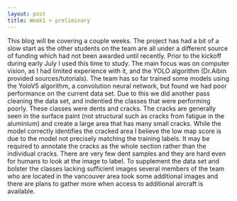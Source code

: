 ```yaml
---
layout: post
title: Week1 + preliminary
---
```


This blog will be covering a couple weeks. The project has had a bit of a slow start as the other students on the team are all under a different source of funding which had not been awarded until recently. Prior to the kickoff during early July I used this time to study. The main focus was on computer vision, as I had limited experience with it, and the YOLO algorithm (Dr.Aibin provided sources/tutorials). 
The team has so far trained some models using the YoloV5 algorithm, a convolution neural network, but found we had poor performance on the current data set. Due to this we did another pass cleaning the data set, and indentied the classes that were performing poorly. These classes were dents and cracks. The cracks are generally seen in the surface paint (not structural such as cracks from fatigue in the aluminium) and create a large area that has many small cracks. While the model correctly identifies the cracked area I believe the low map score is due to the model not precisely matching the training labels. It may be required to annotate the cracks as the whole section rather than the individual cracks. There are very few dent samples and they are hard even for humans to look at the image to label. To supplement the data set and bolster the classes lacking sufficient images several members of the team who are located in the vancouver area took some additional images and there are plans to gather more when access to additional aircraft is available.

